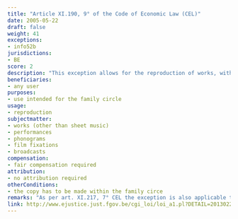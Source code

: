 ```yaml
---
title: "Article XI.190, 9° of the Code of Economic Law (CEL)"
date: 2005-05-22
draft: false
weight: 41
exceptions:
- info52b
jurisdictions:
- BE
score: 2
description: "This exception allows for the reproduction of works, with the exception of sheet music, made within the family circle and exclusively intended for that circle." 
beneficiaries:
- any user
purposes: 
- use intended for the family circle
usage:
- reproduction
subjectmatter:
- works (other than sheet music)
- performances
- phonograms
- film fixations
- broadcasts
compensation:
- fair compensation required
attribution: 
- no attribution required
otherConditions: 
- the copy has to be made within the family circe
remarks: "As per art. XI.217, 7° CEL the exception is also applicable to performers' (art. XI.205.1 § 1 CEL); film producers' (art. XI.209.1 CEL); phonogram producers' (art. XI.213 CEL) and broadcasters' (art. XI.215.1 CEL) rights.<br /><br />As per art.XI.193 CEL, all Belgian exceptions are of mandatory nature."
link: http://www.ejustice.just.fgov.be/cgi_loi/loi_a1.pl?DETAIL=2013022819%2FF&caller=list&row_id=1&numero=1&rech=1&cn=2013022819&table_name=LOI&nm=2013A11134&la=F&chercher=t&dt=CODE+DE+DROIT+ECONOMIQUE&language=fr&fr=f&choix1=ET&choix2=ET&fromtab=loi_all&sql=dt+contains++%27CODE%27%2526+%27DE%27%2526+%27DROIT%27%2526+%27ECONOMIQUE%27and+actif+%3D+%27Y%27&tri=dd+AS+RANK+&trier=promulgation&imgcn.x=59&imgcn.y=7
---
```

